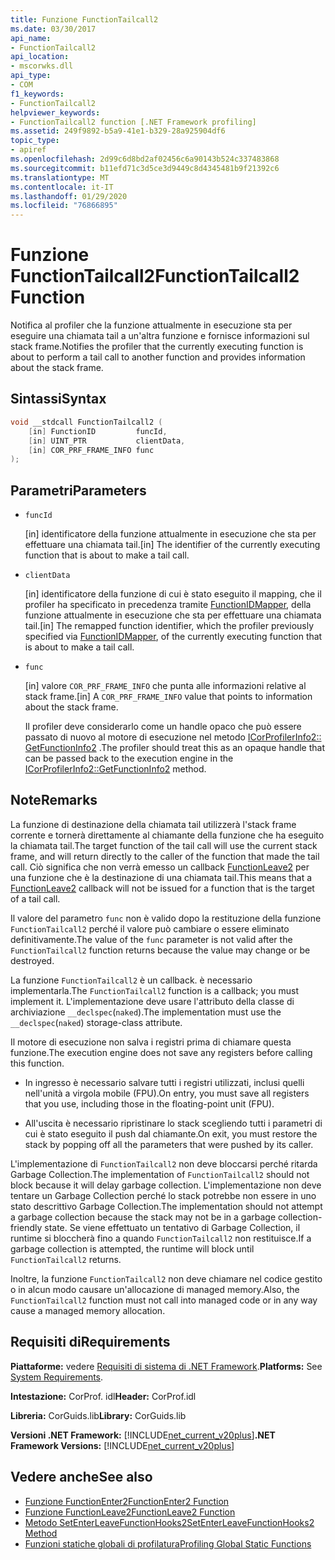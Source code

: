 ```yaml
---
title: Funzione FunctionTailcall2
ms.date: 03/30/2017
api_name:
- FunctionTailcall2
api_location:
- mscorwks.dll
api_type:
- COM
f1_keywords:
- FunctionTailcall2
helpviewer_keywords:
- FunctionTailcall2 function [.NET Framework profiling]
ms.assetid: 249f9892-b5a9-41e1-b329-28a925904df6
topic_type:
- apiref
ms.openlocfilehash: 2d99c6d8bd2af02456c6a90143b524c337483868
ms.sourcegitcommit: b11efd71c3d5ce3d9449c8d4345481b9f21392c6
ms.translationtype: MT
ms.contentlocale: it-IT
ms.lasthandoff: 01/29/2020
ms.locfileid: "76866895"
---
```

# <a name="functiontailcall2-function"></a><span data-ttu-id="62208-102">Funzione FunctionTailcall2</span><span class="sxs-lookup"><span data-stu-id="62208-102">FunctionTailcall2 Function</span></span>
<span data-ttu-id="62208-103">Notifica al profiler che la funzione attualmente in esecuzione sta per eseguire una chiamata tail a un'altra funzione e fornisce informazioni sul stack frame.</span><span class="sxs-lookup"><span data-stu-id="62208-103">Notifies the profiler that the currently executing function is about to perform a tail call to another function and provides information about the stack frame.</span></span>  
  
## <a name="syntax"></a><span data-ttu-id="62208-104">Sintassi</span><span class="sxs-lookup"><span data-stu-id="62208-104">Syntax</span></span>  
  
```cpp
void __stdcall FunctionTailcall2 (  
    [in] FunctionID         funcId,   
    [in] UINT_PTR           clientData,   
    [in] COR_PRF_FRAME_INFO func  
);  
```  
  
## <a name="parameters"></a><span data-ttu-id="62208-105">Parametri</span><span class="sxs-lookup"><span data-stu-id="62208-105">Parameters</span></span>

- `funcId`

  <span data-ttu-id="62208-106">\[in] identificatore della funzione attualmente in esecuzione che sta per effettuare una chiamata tail.</span><span class="sxs-lookup"><span data-stu-id="62208-106">\[in] The identifier of the currently executing function that is about to make a tail call.</span></span>

- `clientData`

  <span data-ttu-id="62208-107">\[in] identificatore della funzione di cui è stato eseguito il mapping, che il profiler ha specificato in precedenza tramite [FunctionIDMapper](functionidmapper-function.md), della funzione attualmente in esecuzione che sta per effettuare una chiamata tail.</span><span class="sxs-lookup"><span data-stu-id="62208-107">\[in] The remapped function identifier, which the profiler previously specified via [FunctionIDMapper](functionidmapper-function.md), of the currently executing function that is about to make a tail call.</span></span>
  
- `func`

  <span data-ttu-id="62208-108">\[in] valore `COR_PRF_FRAME_INFO` che punta alle informazioni relative al stack frame.</span><span class="sxs-lookup"><span data-stu-id="62208-108">\[in] A `COR_PRF_FRAME_INFO` value that points to information about the stack frame.</span></span>

  <span data-ttu-id="62208-109">Il profiler deve considerarlo come un handle opaco che può essere passato di nuovo al motore di esecuzione nel metodo [ICorProfilerInfo2:: GetFunctionInfo2](icorprofilerinfo2-getfunctioninfo2-method.md) .</span><span class="sxs-lookup"><span data-stu-id="62208-109">The profiler should treat this as an opaque handle that can be passed back to the execution engine in the [ICorProfilerInfo2::GetFunctionInfo2](icorprofilerinfo2-getfunctioninfo2-method.md) method.</span></span>

## <a name="remarks"></a><span data-ttu-id="62208-110">Note</span><span class="sxs-lookup"><span data-stu-id="62208-110">Remarks</span></span>  
 <span data-ttu-id="62208-111">La funzione di destinazione della chiamata tail utilizzerà l'stack frame corrente e tornerà direttamente al chiamante della funzione che ha eseguito la chiamata tail.</span><span class="sxs-lookup"><span data-stu-id="62208-111">The target function of the tail call will use the current stack frame, and will return directly to the caller of the function that made the tail call.</span></span> <span data-ttu-id="62208-112">Ciò significa che non verrà emesso un callback [FunctionLeave2](functionleave2-function.md) per una funzione che è la destinazione di una chiamata tail.</span><span class="sxs-lookup"><span data-stu-id="62208-112">This means that a [FunctionLeave2](functionleave2-function.md) callback will not be issued for a function that is the target of a tail call.</span></span>  
  
 <span data-ttu-id="62208-113">Il valore del parametro `func` non è valido dopo la restituzione della funzione `FunctionTailcall2` perché il valore può cambiare o essere eliminato definitivamente.</span><span class="sxs-lookup"><span data-stu-id="62208-113">The value of the `func` parameter is not valid after the `FunctionTailcall2` function returns because the value may change or be destroyed.</span></span>  
  
 <span data-ttu-id="62208-114">La funzione `FunctionTailcall2` è un callback. è necessario implementarla.</span><span class="sxs-lookup"><span data-stu-id="62208-114">The `FunctionTailcall2` function is a callback; you must implement it.</span></span> <span data-ttu-id="62208-115">L'implementazione deve usare l'attributo della classe di archiviazione `__declspec`(`naked`).</span><span class="sxs-lookup"><span data-stu-id="62208-115">The implementation must use the `__declspec`(`naked`) storage-class attribute.</span></span>  
  
 <span data-ttu-id="62208-116">Il motore di esecuzione non salva i registri prima di chiamare questa funzione.</span><span class="sxs-lookup"><span data-stu-id="62208-116">The execution engine does not save any registers before calling this function.</span></span>  
  
- <span data-ttu-id="62208-117">In ingresso è necessario salvare tutti i registri utilizzati, inclusi quelli nell'unità a virgola mobile (FPU).</span><span class="sxs-lookup"><span data-stu-id="62208-117">On entry, you must save all registers that you use, including those in the floating-point unit (FPU).</span></span>  
  
- <span data-ttu-id="62208-118">All'uscita è necessario ripristinare lo stack scegliendo tutti i parametri di cui è stato eseguito il push dal chiamante.</span><span class="sxs-lookup"><span data-stu-id="62208-118">On exit, you must restore the stack by popping off all the parameters that were pushed by its caller.</span></span>  
  
 <span data-ttu-id="62208-119">L'implementazione di `FunctionTailcall2` non deve bloccarsi perché ritarda Garbage Collection.</span><span class="sxs-lookup"><span data-stu-id="62208-119">The implementation of `FunctionTailcall2` should not block because it will delay garbage collection.</span></span> <span data-ttu-id="62208-120">L'implementazione non deve tentare un Garbage Collection perché lo stack potrebbe non essere in uno stato descrittivo Garbage Collection.</span><span class="sxs-lookup"><span data-stu-id="62208-120">The implementation should not attempt a garbage collection because the stack may not be in a garbage collection-friendly state.</span></span> <span data-ttu-id="62208-121">Se viene effettuato un tentativo di Garbage Collection, il runtime si bloccherà fino a quando `FunctionTailcall2` non restituisce.</span><span class="sxs-lookup"><span data-stu-id="62208-121">If a garbage collection is attempted, the runtime will block until `FunctionTailcall2` returns.</span></span>  
  
 <span data-ttu-id="62208-122">Inoltre, la funzione `FunctionTailcall2` non deve chiamare nel codice gestito o in alcun modo causare un'allocazione di managed memory.</span><span class="sxs-lookup"><span data-stu-id="62208-122">Also, the `FunctionTailcall2` function must not call into managed code or in any way cause a managed memory allocation.</span></span>  
  
## <a name="requirements"></a><span data-ttu-id="62208-123">Requisiti di</span><span class="sxs-lookup"><span data-stu-id="62208-123">Requirements</span></span>  
 <span data-ttu-id="62208-124">**Piattaforme:** vedere [Requisiti di sistema di .NET Framework](../../../../docs/framework/get-started/system-requirements.md).</span><span class="sxs-lookup"><span data-stu-id="62208-124">**Platforms:** See [System Requirements](../../../../docs/framework/get-started/system-requirements.md).</span></span>  
  
 <span data-ttu-id="62208-125">**Intestazione:** CorProf. idl</span><span class="sxs-lookup"><span data-stu-id="62208-125">**Header:** CorProf.idl</span></span>  
  
 <span data-ttu-id="62208-126">**Libreria:** CorGuids.lib</span><span class="sxs-lookup"><span data-stu-id="62208-126">**Library:** CorGuids.lib</span></span>  
  
 <span data-ttu-id="62208-127">**Versioni .NET Framework:** [!INCLUDE[net_current_v20plus](../../../../includes/net-current-v20plus-md.md)]</span><span class="sxs-lookup"><span data-stu-id="62208-127">**.NET Framework Versions:** [!INCLUDE[net_current_v20plus](../../../../includes/net-current-v20plus-md.md)]</span></span>  
  
## <a name="see-also"></a><span data-ttu-id="62208-128">Vedere anche</span><span class="sxs-lookup"><span data-stu-id="62208-128">See also</span></span>

- [<span data-ttu-id="62208-129">Funzione FunctionEnter2</span><span class="sxs-lookup"><span data-stu-id="62208-129">FunctionEnter2 Function</span></span>](functionenter2-function.md)
- [<span data-ttu-id="62208-130">Funzione FunctionLeave2</span><span class="sxs-lookup"><span data-stu-id="62208-130">FunctionLeave2 Function</span></span>](functionleave2-function.md)
- [<span data-ttu-id="62208-131">Metodo SetEnterLeaveFunctionHooks2</span><span class="sxs-lookup"><span data-stu-id="62208-131">SetEnterLeaveFunctionHooks2 Method</span></span>](icorprofilerinfo2-setenterleavefunctionhooks2-method.md)
- [<span data-ttu-id="62208-132">Funzioni statiche globali di profilatura</span><span class="sxs-lookup"><span data-stu-id="62208-132">Profiling Global Static Functions</span></span>](profiling-global-static-functions.md)
